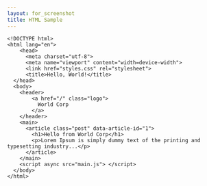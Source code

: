 ```yaml
---
layout: for_screenshot
title: HTML Sample
---
```


<pre class="language-markup"><code>&lt;!DOCTYPE html&gt;
&lt;html lang="en"&gt;
    &lt;head&gt;
      &lt;meta charset=&quot;utf-8&quot;&gt;
      &lt;meta name=&quot;viewport&quot; content=&quot;width=device-width&quot;&gt;
      &lt;link href=&quot;styles.css&quot; rel=&quot;stylesheet&quot;&gt;
      &lt;title&gt;Hello, World!&lt;/title&gt;
  &lt;/head&gt;
  &lt;body&gt;
    &lt;header&gt;
        &lt;a href=&quot;/&quot; class=&quot;logo&quot;&gt;
          World Corp
        &lt;/a&gt;
    &lt;/header&gt;
    &lt;main&gt;
      &lt;article class=&quot;post&quot; data-article-id=&quot;1&quot;&gt;
        &lt;h1&gt;Hello from World Corp&lt;/h1&gt;
        &lt;p&gt;Lorem Ipsum is simply dummy text of the printing and typesetting industry...&lt;/p&gt;
      &lt;/article&gt;
    &lt;/main&gt;
    &lt;script async src=&quot;main.js&quot;&gt; &lt;/script&gt;
  &lt;/body&gt;
&lt;/html&gt;</code></pre>
